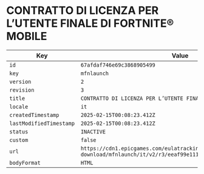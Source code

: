 # CONTRATTO DI LICENZA PER L’UTENTE FINALE DI FORTNITE® MOBILE

| Key | Value |
| --- | ----- |
| `id` | `67afdaf746e69c3868905499` |
| `key` | `mfnlaunch` |
| `version` | `2` |
| `revision` | `3` |
| `title` | `CONTRATTO DI LICENZA PER L’UTENTE FINALE DI FORTNITE® MOBILE` |
| `locale` | `it` |
| `createdTimestamp` | `2025-02-15T00:08:23.412Z` |
| `lastModifiedTimestamp` | `2025-02-15T00:08:23.412Z` |
| `status` | `INACTIVE` |
| `custom` | `false` |
| `url` | `https://cdn1.epicgames.com/eulatracking-download/mfnlaunch/it/v2/r3/eeaf99e11117aaa422eb51ddd6b95218.pdf` |
| `bodyFormat` | `HTML` |

